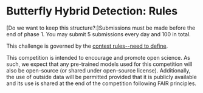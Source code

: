 # Butterfly Hybrid Detection: Rules

[Do we want to keep this structure?:]Submissions must be made before the end of phase 1. You may submit 5 submissions every day and 100 in total.

This challenge is governed by the [contest rules--need to define]().



This competition is intended to encourage and promote open science.
As such, we expect that any pre-trained models used for this competition will also be open-source (or shared under open-source license). Additionally, the use of outside data will be permitted provided that it is publicly available and its use is shared at the end of the competition following FAIR principles.